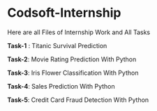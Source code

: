 # Codsoft-Internship
Here are all Files of Internship Work and All Tasks


**Task-1** : Titanic Survival Prediction

**Task-2**: Movie Rating Prediction With Python

**Task-3**: Iris Flower Classification With Python

**Task-4**: Sales Prediction With Python 

**Task-5**: Credit Card Fraud Detection With Python

